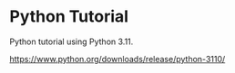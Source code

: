 # Python Tutorial 
Python tutorial using Python 3.11. 

https://www.python.org/downloads/release/python-3110/